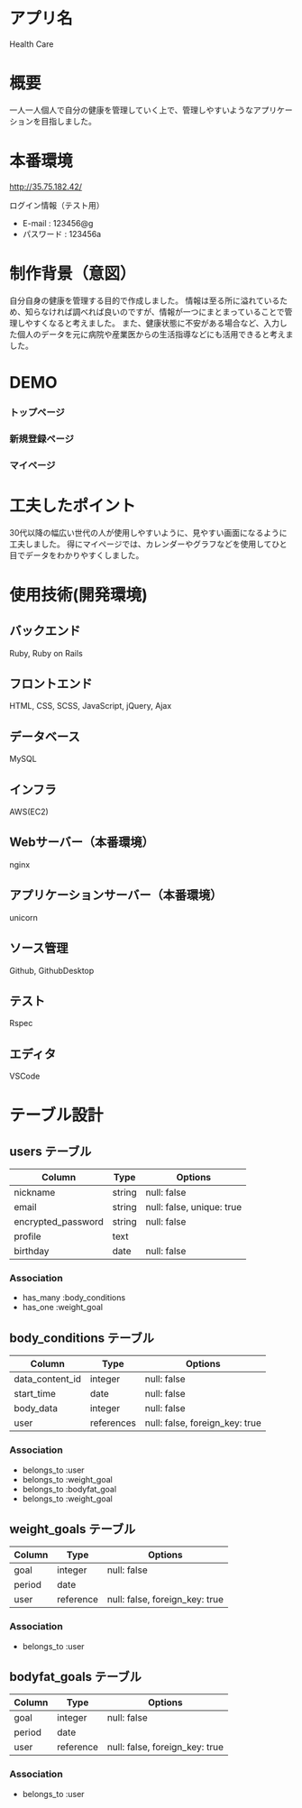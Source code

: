 # アプリ名

Health Care

# 概要

一人一人個人で自分の健康を管理していく上で、管理しやすいようなアプリケーションを目指しました。

# 本番環境

 http://35.75.182.42/

 ログイン情報（テスト用）
- E-mail : 123456@g
- パスワード : 123456a

# 制作背景（意図）

自分自身の健康を管理する目的で作成しました。
情報は至る所に溢れているため、知らなければ調べれば良いのですが、情報が一つにまとまっていることで管理しやすくなると考えました。
また、健康状態に不安がある場合など、入力した個人のデータを元に病院や産業医からの生活指導などにも活用できると考えました。

# DEMO

### トップページ
### 新規登録ページ
### マイページ

# 工夫したポイント

30代以降の幅広い世代の人が使用しやすいように、見やすい画面になるように工夫しました。
得にマイページでは、カレンダーやグラフなどを使用してひと目でデータをわかりやすくしました。

# 使用技術(開発環境)

## バックエンド
Ruby, Ruby on Rails

## フロントエンド
HTML, CSS, SCSS, JavaScript, jQuery, Ajax

## データベース
MySQL

## インフラ
AWS(EC2)

## Webサーバー（本番環境）
nginx

## アプリケーションサーバー（本番環境）
unicorn

## ソース管理
Github, GithubDesktop

## テスト
Rspec

## エディタ
VSCode

# テーブル設計

## users テーブル

| Column            | Type   | Options                  |
| ----------------- | ------ |------------------------- |
| nickname          | string | null: false              |
| email             | string | null: false, unique: true|
| encrypted_password| string | null: false              |
| profile           | text   |                          |
| birthday          | date   | null: false              |

### Association

- has_many :body_conditions
- has_one :weight_goal


## body_conditions テーブル

| Column          | Type       | Options                        |
| --------------- | ---------- | ------------------------------ |
| data_content_id | integer    | null: false                    |
| start_time      | date       | null: false                    |
| body_data       | integer    | null: false                    |
| user            | references | null: false, foreign_key: true |

### Association

- belongs_to :user
- belongs_to :weight_goal
- belongs_to :bodyfat_goal
- belongs_to :weight_goal


## weight_goals テーブル

| Column             | Type     | Options                        |
| ------------------ | -------- | ------------------------------ |
| goal               | integer  | null: false                    |
| period             | date     |                                |
| user               | reference| null: false, foreign_key: true |

### Association
- belongs_to :user


## bodyfat_goals テーブル

| Column             | Type     | Options                        |
| ------------------ | -------- | ------------------------------ |
| goal               | integer  | null: false                    |
| period             | date     |                                |
| user               | reference| null: false, foreign_key: true |

### Association
- belongs_to :user

